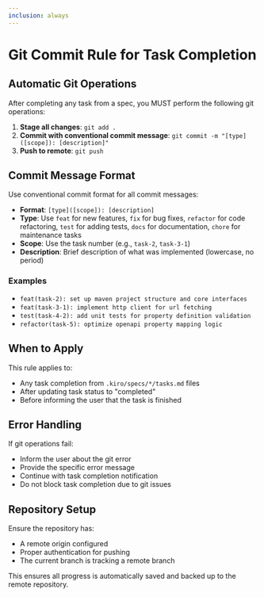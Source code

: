 ```yaml
---
inclusion: always
---
```


# Git Commit Rule for Task Completion

## Automatic Git Operations

After completing any task from a spec, you MUST perform the following git operations:

1. **Stage all changes**: `git add .`
2. **Commit with conventional commit message**: `git commit -m "[type]([scope]): [description]"`
3. **Push to remote**: `git push`

## Commit Message Format

Use conventional commit format for all commit messages:

- **Format**: `[type]([scope]): [description]`
- **Type**: Use `feat` for new features, `fix` for bug fixes, `refactor` for code refactoring, `test` for adding tests, `docs` for documentation, `chore` for maintenance tasks
- **Scope**: Use the task number (e.g., `task-2`, `task-3-1`)
- **Description**: Brief description of what was implemented (lowercase, no period)

### Examples

- `feat(task-2): set up maven project structure and core interfaces`
- `feat(task-3-1): implement http client for url fetching`
- `test(task-4-2): add unit tests for property definition validation`
- `refactor(task-5): optimize openapi property mapping logic`

## When to Apply

This rule applies to:

- Any task completion from `.kiro/specs/*/tasks.md` files
- After updating task status to "completed"
- Before informing the user that the task is finished

## Error Handling

If git operations fail:

- Inform the user about the git error
- Provide the specific error message
- Continue with task completion notification
- Do not block task completion due to git issues

## Repository Setup

Ensure the repository has:

- A remote origin configured
- Proper authentication for pushing
- The current branch is tracking a remote branch

This ensures all progress is automatically saved and backed up to the remote repository.
